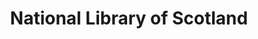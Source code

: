 ---
schema: default
title: National Library of Scotland
description: Non-departmental public body. Part of Scottish Government
logo: ''
type:
- Non-Departmental Public Body
portal_url: ''
org_url: https://www.nls.uk/
twitter_handle: natlibscot
wikidata_qid: Q1670994
wdtk_id: national_library_of_scotland
---